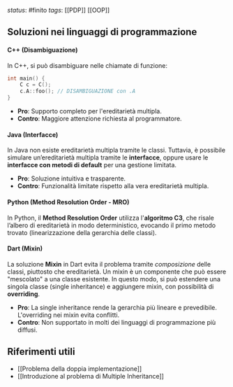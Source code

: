 *status*: #finito 
*tags*:  [[PDP]] [[OOP]]

## Soluzioni nei linguaggi di programmazione

#### C++ (Disambiguazione)

In C++, si può disambiguare nelle chiamate di funzione:

```cpp
int main() {
    C c = C();
    c.A::foo(); // DISAMBIGUAZIONE con .A
}
```

- **Pro**: Supporto completo per l'ereditarietà multipla.
- **Contro**: Maggiore attenzione richiesta al programmatore.

#### Java (Interfacce)

In Java non esiste ereditarietà multipla tramite le classi. Tuttavia, è possibile simulare un’ereditarietà multipla tramite le **interfacce**, oppure usare le **interfacce con metodi di default** per una gestione limitata.

- **Pro**: Soluzione intuitiva e trasparente.
- **Contro**: Funzionalità limitate rispetto alla vera ereditarietà multipla.

#### Python (Method Resolution Order - MRO)

In Python, il **Method Resolution Order** utilizza l'**algoritmo C3**, che risale l’albero di ereditarietà in modo deterministico, evocando il primo metodo trovato (linearizzazione della gerarchia delle classi).

#### Dart (Mixin)

La soluzione **Mixin** in Dart evita il problema tramite *composizione* delle classi, piuttosto che ereditarietà. Un mixin è un componente che può essere "mescolato" a una classe esistente. In questo modo, si può estendere una singola classe (single inheritance) e aggiungere mixin, con possibilità di **overriding**.

- **Pro**: La single inheritance rende la gerarchia più lineare e prevedibile. L'overriding nei mixin evita conflitti.
- **Contro**: Non supportato in molti dei linguaggi di programmazione più diffusi.


## Riferimenti utili

* [[Problema della doppia implementazione]]
* [[Introduzione al problema di Multiple Inheritance]]